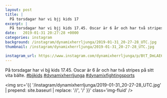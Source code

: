 ```yaml
---
layout: post
title: |
  På torsdagar har vi bjj kids 17
excerpt: |
  På torsdagar har vi bjj kids 17.45. Oscar är 6 år och har två stripes på sitt vita bälte.   
date:   2019-01-31 20:27:28 +0000
categories: instagram
background: /instagram/dynamixherrljunga/2019-01-31_20-27-28_UTC.jpg
thumbnail: /instagram/dynamixherrljunga/2019-01-31_20-27-28_UTC.jpg

instagram_url: https://www.instagram.com/dynamixherrljunga/p/BtT_DmLAE6e
---
```

På torsdagar har vi bjj kids 17.45. Oscar är 6 år och har två stripes på sitt vita bälte. [#bjjkids](https://www.instagram.com/explore/tags/bjjkids/) [#dynamixherrljunga](https://www.instagram.com/explore/tags/dynamixherrljunga/) [#dynamixfightingsports](https://www.instagram.com/explore/tags/dynamixfightingsports/)



<img src='{{ '/instagram/dynamixherrljunga/2019-01-31_20-27-28_UTC.jpg' | prepend: site.baseurl | replace: '//', '/' }}' class='img-fluid' />
